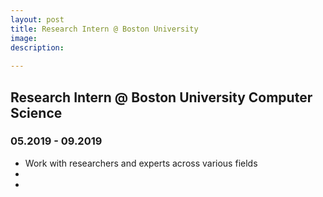 ```yaml
---
layout: post
title: Research Intern @ Boston University
image: 
description: 
  
---
```



## Research Intern @ Boston University Computer Science

### 05.2019 - 09.2019

* Work with researchers and experts across various fields 
* 
* 




